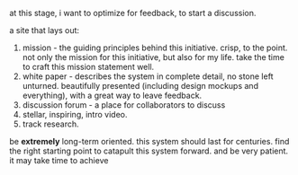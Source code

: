 at this stage, i want to optimize for feedback, to start a discussion.

a site that lays out:
1. mission - the guiding principles behind this initiative. crisp, to the point. not only the mission for this initiative, but also for my life. take the time to craft this mission statement well.
2. white paper - describes the system in complete detail, no stone left unturned. beautifully presented (including design mockups and everything), with a great way to leave feedback.
3. discussion forum - a place for collaborators to discuss 
4. stellar, inspiring, intro video.
5. track research.

be **extremely** long-term oriented. this system should last for centuries. find the right starting point to catapult this system forward. and be very patient. it may take time to achieve 